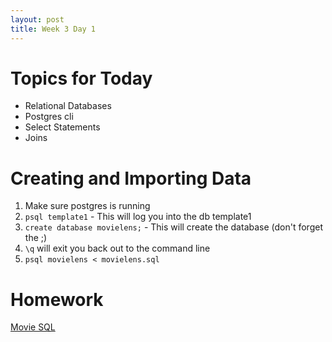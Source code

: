```yaml
---
layout: post
title: Week 3 Day 1
---
```


# Topics for Today
* Relational Databases
* Postgres cli
* Select Statements
* Joins

# Creating and Importing Data
1. Make sure postgres is running
2. `psql template1` - This will log you into the db template1
3. `create database movielens;` - This will create the database (don't forget the ;)
4. `\q` will exit you back out to the command line
5. `psql movielens < movielens.sql`

# Homework
[Movie SQL](https://github.com/tiy-lv-python-2015-10/movie-sql)
